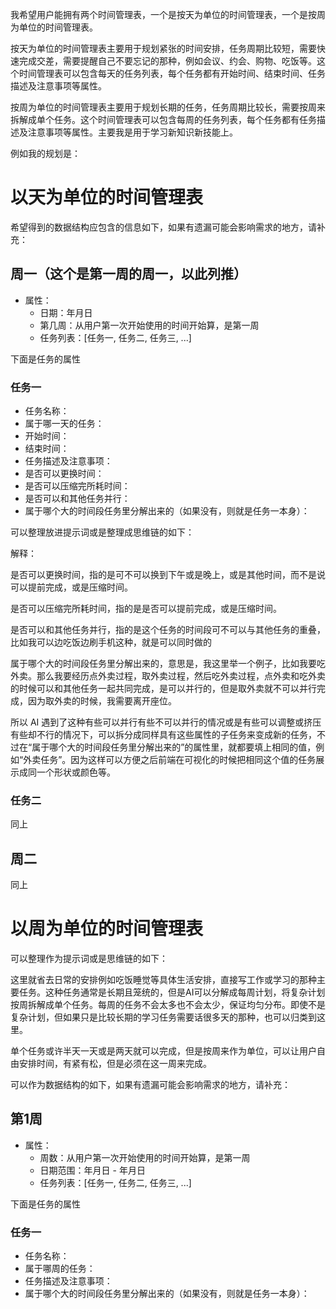 我希望用户能拥有两个时间管理表，一个是按天为单位的时间管理表，一个是按周为单位的时间管理表。

按天为单位的时间管理表主要用于规划紧张的时间安排，任务周期比较短，需要快速完成交差，需要提醒自己不要忘记的那种，例如会议、约会、购物、吃饭等。这个时间管理表可以包含每天的任务列表，每个任务都有开始时间、结束时间、任务描述及注意事项等属性。

按周为单位的时间管理表主要用于规划长期的任务，任务周期比较长，需要按周来拆解成单个任务。这个时间管理表可以包含每周的任务列表，每个任务都有任务描述及注意事项等属性。主要我是用于学习新知识新技能上。

例如我的规划是：


# 以天为单位的时间管理表

希望得到的数据结构应包含的信息如下，如果有遗漏可能会影响需求的地方，请补充：

## 周一（这个是第一周的周一，以此列推）

- 属性：
  - 日期：年月日
  - 第几周：从用户第一次开始使用的时间开始算，是第一周
  - 任务列表：[任务一, 任务二, 任务三, ...]

下面是任务的属性

### 任务一

- 任务名称：
- 属于哪一天的任务：
- 开始时间：
- 结束时间：
- 任务描述及注意事项：
- 是否可以更换时间：
- 是否可以压缩完所耗时间：
- 是否可以和其他任务并行：
- 属于哪个大的时间段任务里分解出来的（如果没有，则就是任务一本身）：

可以整理放进提示词或是整理成思维链的如下：

解释：

是否可以更换时间，指的是可不可以换到下午或是晚上，或是其他时间，而不是说可以提前完成，或是压缩时间。

是否可以压缩完所耗时间，指的是是否可以提前完成，或是压缩时间。

是否可以和其他任务并行，指的是这个任务的时间段可不可以与其他任务的重叠，比如我可以边吃饭边刷手机这种，就是可以同时做的

属于哪个大的时间段任务里分解出来的，意思是，我这里举一个例子，比如我要吃外卖。那么我要经历点外卖过程，取外卖过程，然后吃外卖过程，点外卖和吃外卖的时候可以和其他任务一起共同完成，是可以并行的，但是取外卖就不可以并行完成，因为取外卖的时候，我需要离开座位。

所以 AI 遇到了这种有些可以并行有些不可以并行的情况或是有些可以调整或挤压有些却不行的情况下，可以拆分成同样具有这些属性的子任务来变成新的任务，不过在“属于哪个大的时间段任务里分解出来的”的属性里，就都要填上相同的值，例如“外卖任务”。因为这样可以方便之后前端在可视化的时候把相同这个值的任务展示成同一个形状或颜色等。

### 任务二

同上

## 周二

同上

# 以周为单位的时间管理表

可以整理作为提示词或是思维链的如下：

这里就省去日常的安排例如吃饭睡觉等具体生活安排，直接写工作或学习的那种主要任务。这种任务通常是长期且笼统的，但是AI可以分解成每周计划，将复杂计划按周拆解成单个任务。每周的任务不会太多也不会太少，保证均匀分布。即使不是复杂计划，但如果只是比较长期的学习任务需要话很多天的那种，也可以归类到这里。

单个任务或许半天一天或是两天就可以完成，但是按周来作为单位，可以让用户自由安排时间，有紧有松，但是必须在这一周来完成。

可以作为数据结构的如下，如果有遗漏可能会影响需求的地方，请补充：

## 第1周

- 属性：
  - 周数：从用户第一次开始使用的时间开始算，是第一周
  - 日期范围：年月日 - 年月日
  - 任务列表：[任务一, 任务二, 任务三, ...]

下面是任务的属性

### 任务一

- 任务名称：
- 属于哪周的任务：
- 任务描述及注意事项：
- 属于哪个大的时间段任务里分解出来的（如果没有，则就是任务一本身）：
